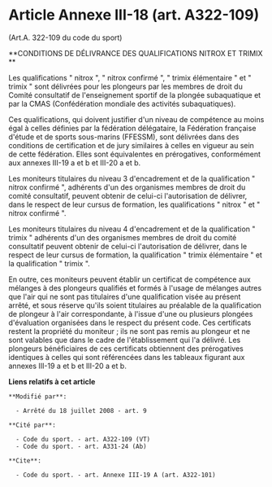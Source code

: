 # Article Annexe III-18 (art. A322-109)

(Art.A. 322-109 du code du sport) 

**CONDITIONS DE DÉLIVRANCE DES QUALIFICATIONS NITROX ET TRIMIX **

Les qualifications " nitrox ", " nitrox confirmé ", " trimix élémentaire " et " trimix " sont délivrées pour les plongeurs
par les membres de droit du Comité consultatif de l'enseignement sportif de la plongée subaquatique et par la CMAS
(Confédération mondiale des activités subaquatiques). 

Ces qualifications, qui doivent justifier d'un niveau de compétence au moins égal à celles définies par la fédération
délégataire, la Fédération française d'étude et de sports sous-marins (FFESSM), sont délivrées dans des conditions de
certification et de jury similaires à celles en vigueur au sein de cette fédération. Elles sont équivalentes en prérogatives,
conformément aux annexes III-19 a et b et III-20 a et b. 

Les moniteurs titulaires du niveau 3 d'encadrement et de la qualification " nitrox confirmé ", adhérents d'un des organismes
membres de droit du comité consultatif, peuvent obtenir de celui-ci l'autorisation de délivrer, dans le respect de leur
cursus de formation, les qualifications " nitrox " et " nitrox confirmé ". 

Les moniteurs titulaires du niveau 4 d'encadrement et de la qualification " trimix " adhérents d'un des organismes membres de
droit du comité consultatif peuvent obtenir de celui-ci l'autorisation de délivrer, dans le respect de leur cursus de
formation, la qualification " trimix élémentaire " et la qualification " trimix ". 

En outre, ces moniteurs peuvent établir un certificat de compétence aux mélanges à des plongeurs qualifiés et formés à
l'usage de mélanges autres que l'air qui ne sont pas titulaires d'une qualification visée au présent arrêté, et sous réserve
qu'ils soient titulaires au préalable de la qualification de plongeur à l'air correspondante, à l'issue d'une ou plusieurs
plongées d'évaluation organisées dans le respect du présent code. Ces certificats restent la propriété du moniteur ; ils ne
sont pas remis au plongeur et ne sont valables que dans le cadre de l'établissement qui l'a délivré. Les plongeurs
bénéficiaires de ces certificats obtiennent des prérogatives identiques à celles qui sont référencées dans les tableaux
figurant aux annexes III-19 a et b et III-20 a et b.

**Liens relatifs à cet article**

	**Modifié par**:

	  - Arrêté du 18 juillet 2008 - art. 9

	**Cité par**:

	  - Code du sport. - art. A322-109 (VT)
	  - Code du sport. - art. A331-24 (Ab)

	**Cite**:

	  - Code du sport. - art. Annexe III-19 A (art. A322-101)
